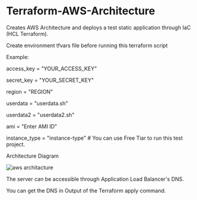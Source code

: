 # Terraform-AWS-Architecture
Creates AWS Architecture and deploys a test static application through IaC (HCL Terraform).

Create environment tfvars file before running this terraform script

Example: 

access_key = "YOUR_ACCESS_KEY"

secret_key = "YOUR_SECRET_KEY"

region = "REGION"

userdata = "userdata.sh"

userdata2 = "userdata2.sh"

ami = "Enter AMI ID"

instance_type = "instance-type" # You can use Free Tiar to run this test project.


Architecture Diagram

![aws architacture](https://github.com/deepakmaretha/Terraform-AWS-Architecture/assets/140425938/a6ea3412-971a-40cb-93f4-fd740177f9f0)

The server can be accessible through Application Load Balancer's DNS. 

You can get the DNS in Output of the Terraform apply command.
